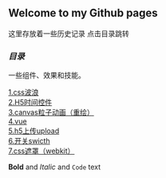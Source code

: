## Welcome to my Github pages
这里存放着一些历史记录
点击目录跳转


### **_目录_**

一些组件、效果和技能。

[1.css波浪](https://baby00700.github.io/littlecase/demo/CSS%E6%B3%A2%E6%B5%AA/css%E6%B3%A2%E6%B5%AA%E6%95%88%E6%9E%9C.html)<br/>
[2.H5时间控件](https://baby00700.github.io/littlecase/demo/H5时间控件/dtpicker.html)<br/>
[3.canvas粒子动画（重绘）](https://baby00700.github.io/littlecase/demo/canvas/canvas1重绘/重绘1.html)<br/>
[4.vue](https://baby00700.github.io/littlecase/demo/vue示例/index.html)<br/>
[5.h5上传upload](https://baby00700.github.io/littlecase/demo/upload/upload.html)<br/>
[6.开关swicth](https://baby00700.github.io/littlecase/demo/开关swicth/index.html)<br/>
[7.css遮罩（webkit）](https://baby00700.github.io/littlecase/demo/webkitCSS遮罩/index.html)



**Bold** and _Italic_ and `Code` text

